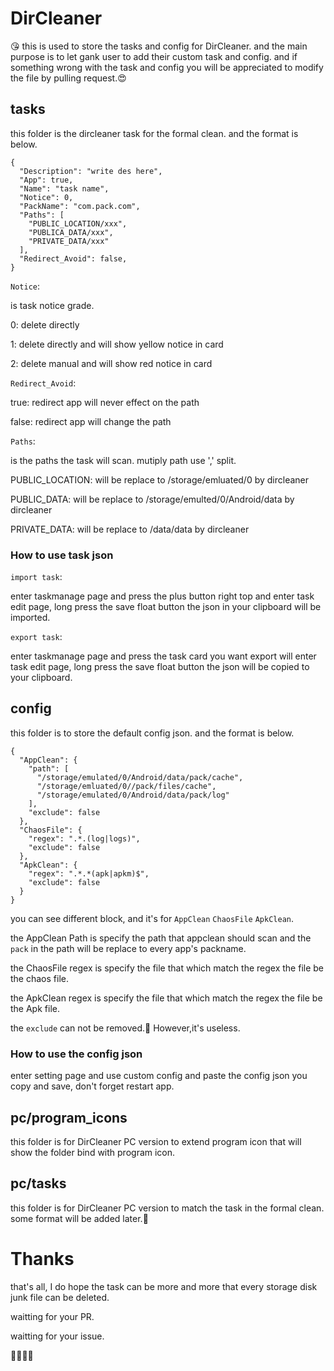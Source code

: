 # DirCleaner
😘 this is used to store the tasks and config for DirCleaner. and the main purpose is to let gank user to add their custom task and config.
and if something wrong with the task and config you will be appreciated to modify the file by pulling request.😍

## tasks
this folder is the dircleaner task for the formal clean. and the format is below.
```
{
  "Description": "write des here",
  "App": true,
  "Name": "task name",
  "Notice": 0,
  "PackName": "com.pack.com",
  "Paths": [
    "PUBLIC_LOCATION/xxx",
    "PUBLICA_DATA/xxx",
    "PRIVATE_DATA/xxx"
  ],
  "Redirect_Avoid": false,
}
```
`Notice`:

is task notice grade.

0: delete directly

1: delete directly and will show yellow notice in card

2: delete manual and will show red notice in card

`Redirect_Avoid`:

true: redirect app will never effect on the path

false: redirect app will change the path

`Paths`:

is the paths the task will scan.
mutiply path use ',' split.

PUBLIC_LOCATION: will be replace to /storage/emluated/0 by dircleaner

PUBLIC_DATA: will be replace to /storage/emulted/0/Android/data by dircleaner

PRIVATE_DATA: will be replace to /data/data by dircleaner

### How to use task json

`import task`:

enter taskmanage page and press the plus button right top and enter task edit page, long press the save float button the json in your clipboard will be imported.

`export task`:

enter taskmanage page and press the task card you want export will enter task edit page, long press the save float button the json will be copied to your clipboard.

## config
this folder is to store the default config json. and the format is below.

```
{
  "AppClean": {
    "path": [
      "/storage/emulated/0/Android/data/pack/cache",
      "/storage/emluated/0//pack/files/cache",
      "/storage/emulated/0/Android/data/pack/log"
    ],
    "exclude": false
  },
  "ChaosFile": {
    "regex": ".*.(log|logs)",
    "exclude": false
  },
  "ApkClean": {
    "regex": ".*.*(apk|apkm)$",
    "exclude": false
  }
}
```

you can see different block, and it's for `AppClean` `ChaosFile` `ApkClean`.

the AppClean Path is specify the path that appclean should scan and the `pack` in the path will be replace to every app's packname.

the ChaosFile regex is specify the file that which match the regex the file be the chaos file.

the ApkClean regex is specify the file that which match the regex the file be the Apk file.

the `exclude` can not be removed.🤔 However,it's useless.

### How to use the config json

enter setting page and use custom config and paste the config json you copy and save, don't forget restart app.

## pc/program_icons
this folder is for DirCleaner PC version to extend program icon that will show the folder bind with program icon.

## pc/tasks
this folder is for DirCleaner PC version to match the task in the formal clean.
some format will be added later.🤨

# Thanks
that's all, I do hope the task can be more and more that every storage disk junk file can be deleted.

waitting for your PR. 

waitting for your issue.

🤩🤩🤩🤩




